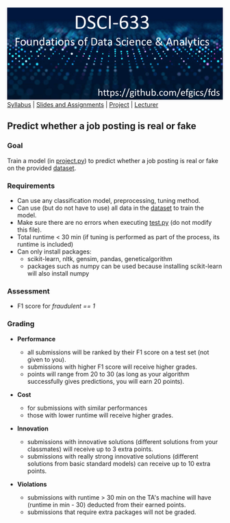 [<img width=900 src="../img/title.png?raw=yes">](../README.md)   
[Syllabus](../README.md) |
[Slides and Assignments](README.md) |
[Project](project.md) |
[Lecturer](https://www.rit.edu/directory/efgics-erik-golen) 

## Predict whether a job posting is real or fake

### Goal
Train a model (in [project.py](project/project.py)) to predict whether a job posting is real or fake on the provided [dataset](data/job_train.csv).

### Requirements

- Can use any classification model, preprocessing, tuning method. 
- Can use (but do not have to use) all data in the [dataset](data/job_train.csv) to train the model.
- Make sure there are no errors when executing [test.py](project/test.py) (do not modify this file).
- Total runtime < 30 min (if tuning is performed as part of the process, its runtime is included)
- Can only install packages: 
  + scikit-learn, nltk, gensim, pandas, geneticalgorithm
  + packages such as numpy can be used because installing scikit-learn will also install numpy
  
### Assessment

- F1 score for *fraudulent == 1* 

### Grading

- **Performance**
  + all submissions will be ranked by their F1 score on a test set (not given to you).
  + submissions with higher F1 score will receive higher grades.
  + points will range from 20 to 30 (as long as your algorithm successfully gives predictions, you will earn 20 points).

- **Cost**
  + for submissions with similar performances
  + those with lower runtime will receive higher grades.

- **Innovation**
  + submissions with innovative solutions (different solutions from your classmates) will receive up to 3 extra points.
  + submissions with really strong innovative solutions (different solutions from basic standard models) can receive up to 10 extra points.
  
- **Violations**
  + submissions with runtime > 30 min on the TA's machine will have (runtime in min - 30) deducted from their earned points.
  + submissions that require extra packages will not be graded.


